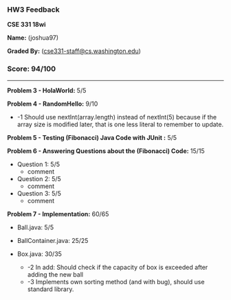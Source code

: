### HW3 Feedback

**CSE 331 18wi**

**Name:** <Josh Cho> (joshua97)

**Graded By:** <Weifan Jiang> (cse331-staff@cs.washington.edu)

### Score: 94/100
---

**Problem 3 - HolaWorld:** 5/5


**Problem 4 - RandomHello:** 9/10

- -1 Should use nextInt(array.length) instead of nextInt(5) because if the array size is modified later, that is one less literal to remember to update.

**Problem 5 - Testing (Fibonacci) Java Code with JUnit :** 5/5


**Problem 6 - Answering Questions about the (Fibonacci) Code:** 15/15

- Question 1: 5/5
  - comment
- Question 2: 5/5
  - comment
- Question 3: 5/5
  - comment

**Problem 7 - Implementation:** 60/65

- Ball.java: 5/5

- BallContainer.java: 25/25

- Box.java: 30/35
  - -2 In add: Should check if the capacity of box is exceeded after adding the new ball
  - -3 Implements own sorting method (and with bug), should use standard library.
